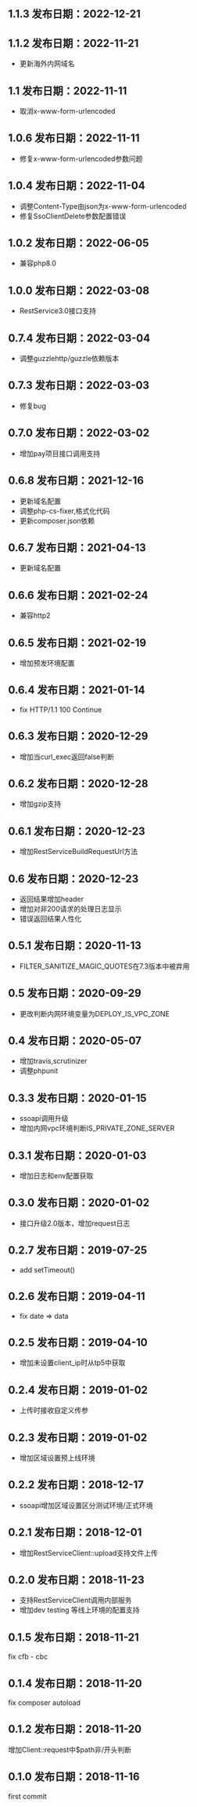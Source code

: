 
1.1.3 发布日期：2022-12-21
----
1.1.2 发布日期：2022-11-21
----

- 更新海外内网域名

1.1 发布日期：2022-11-11
----

- 取消x-www-form-urlencoded

1.0.6 发布日期：2022-11-11
----

- 修复x-www-form-urlencoded参数问题

1.0.4 发布日期：2022-11-04
----

- 调整Content-Type由json为x-www-form-urlencoded
- 修复SsoClientDelete参数配置错误

1.0.2 发布日期：2022-06-05
----

- 兼容php8.0

1.0.0 发布日期：2022-03-08
----

- RestService3.0接口支持

0.7.4 发布日期：2022-03-04
----

- 调整guzzlehttp/guzzle依赖版本

0.7.3 发布日期：2022-03-03
----

- 修复bug

0.7.0 发布日期：2022-03-02
----

- 增加pay项目接口调用支持

0.6.8 发布日期：2021-12-16
----

- 更新域名配置
- 调整php-cs-fixer,格式化代码
- 更新composer.json依赖

0.6.7 发布日期：2021-04-13
----

- 更新域名配置

0.6.6 发布日期：2021-02-24
----

- 兼容http2

0.6.5 发布日期：2021-02-19
----

- 增加预发环境配置

0.6.4 发布日期：2021-01-14
----

- fix HTTP/1.1 100 Continue

0.6.3 发布日期：2020-12-29
----

- 增加当curl_exec返回false判断

0.6.2 发布日期：2020-12-28
----

- 增加gzip支持

0.6.1 发布日期：2020-12-23
----

- 增加RestServiceBuildRequestUrl方法

0.6 发布日期：2020-12-23
----

- 返回结果增加header
- 增加对非200请求的处理日志显示
- 错误返回结果人性化

0.5.1 发布日期：2020-11-13
----

- FILTER_SANITIZE_MAGIC_QUOTES在7.3版本中被弃用

0.5 发布日期：2020-09-29
----

- 更改判断内网环境变量为DEPLOY_IS_VPC_ZONE

0.4 发布日期：2020-05-07
----

- 增加travis,scrutinizer
- 调整phpunit

0.3.3 发布日期：2020-01-15
----

- ssoapi调用升级
- 增加内网vpc环境判断IS_PRIVATE_ZONE_SERVER

0.3.1 发布日期：2020-01-03
----

- 增加日志和env配置获取

0.3.0 发布日期：2020-01-02
----

- 接口升级2.0版本，增加request日志

0.2.7 发布日期：2019-07-25
----

- add setTimeout()

0.2.6 发布日期：2019-04-11
----

- fix date => data

0.2.5 发布日期：2019-04-10
----

- 增加未设置client_ip时从tp5中获取

0.2.4 发布日期：2019-01-02
----

- 上传时接收自定义传参

0.2.3 发布日期：2019-01-02
----

- 增加区域设置预上线环境

0.2.2 发布日期：2018-12-17
----

- ssoapi增加区域设置区分测试环境/正式环境

0.2.1 发布日期：2018-12-01
----

- 增加RestServiceClient::upload支持文件上传

0.2.0 发布日期：2018-11-23
----

- 支持RestServiceClient调用内部服务
- 增加dev testing 等线上环境的配置支持

0.1.5 发布日期：2018-11-21
----
fix cfb - cbc

0.1.4 发布日期：2018-11-20
----
fix composer autoload

0.1.2 发布日期：2018-11-20
----
增加Client::request中$path非/开头判断

0.1.0 发布日期：2018-11-16
----
first commit
